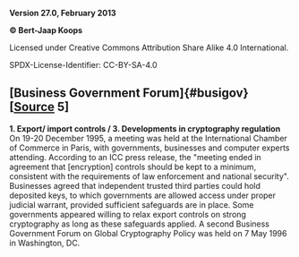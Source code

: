 **Version 27.0, February 2013**

**© Bert-Jaap Koops**

Licensed under Creative Commons Attribution Share Alike 4.0 International.

SPDX-License-Identifier: CC-BY-SA-4.0

## [Business Government Forum]{#busigov} \[[Source](cls-srce.htm) 5\]

**1. Export/ import controls / 3. Developments in cryptography
regulation**\
On 19-20 December 1995, a meeting was held at the International Chamber
of Commerce in Paris, with governments, businesses and computer experts
attending. According to an ICC press release, the \"meeting ended in
agreement that \[encryption\] controls should be kept to a minimum,
consistent with the requirements of law enforcement and national
security\". Businesses agreed that independent trusted third parties
could hold deposited keys, to which governments are allowed access under
proper judicial warrant, provided sufficient safeguards are in place.
Some governments appeared willing to relax export controls on strong
cryptography as long as these safeguards applied. A second Business
Government Forum on Global Cryptography Policy was held on 7 May 1996 in
Washington, DC.
